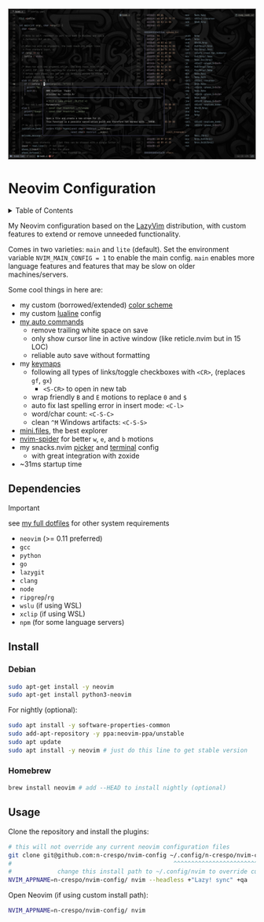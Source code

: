 ![image](./images/image.png)

# Neovim Configuration

<details>
  <summary> Table of Contents</summary>

<!--toc:start-->
- [Neovim Configuration](#neovim-configuration)
  - [Dependencies](#dependencies)
  - [Install](#install)
    - [Debian](#debian)
    - [Homebrew](#homebrew)
  - [Usage](#usage)
<!--toc:end-->

</details>

My Neovim configuration based on the [LazyVim](https://www.lazyvim.org)
distribution, with custom features to extend or remove unneeded functionality.

Comes in two varieties: `main` and `lite` (default). Set the environment variable
`NVIM_MAIN_CONFIG = 1` to enable the main config. `main` enables more language
features and features that may be slow on older machines/servers.

Some cool things in here are:

- my custom (borrowed/extended) [color scheme](./colors/macro.lua)
- my custom [lualine](./lua/plugins/lualine.lua) config
- [my auto commands](./lua/config/autocmds.lua)
  - remove trailing white space on save
  - only show cursor line in active window (like reticle.nvim but in 15 LOC)
  - reliable auto save without formatting
- my [keymaps](./lua/config/keymaps.lua)
  - following all types of links/toggle checkboxes with `<CR>`, (replaces `gf`, `gx`)
    - `<S-CR>` to open in new tab
  - wrap friendly `B` and `E` motions to replace `0` and `$`
  - auto fix last spelling error in insert mode: `<C-l>`
  - word/char count: `<C-S-C>`
  - clean `^M` Windows artifacts: `<C-S-S>`
- [mini.files](./lua/plugins/mini-files.lua), the best explorer
- [nvim-spider](./lua/plugins/spider.lua) for better `w`, `e`, and `b` motions
- my snacks.nvim [picker](./lua/plugins/picker.lua) and [terminal](./lua/plugins/terminal.lua) config
  - with great integration with zoxide
- ~31ms startup time

## Dependencies

> [!IMPORTANT]
> see [my full dotfiles](https://www.github.com/n-crespo/dotfiles) for other system requirements

- `neovim` (>= 0.11 preferred)
- `gcc`
- `python`
- `go`
- `lazygit`
- `clang`
- `node`
- `ripgrep`/`rg`
- `wslu` (if using WSL)
- `xclip` (if using WSL)
- `npm` (for some language servers)

## Install

### Debian

```bash
sudo apt-get install -y neovim
sudo apt-get install python3-neovim
```

For nightly (optional):

```bash
sudo apt install -y software-properties-common
sudo add-apt-repository -y ppa:neovim-ppa/unstable
sudo apt update
sudo apt install -y neovim # just do this line to get stable version
```

### Homebrew

```bash
brew install neovim # add --HEAD to install nightly (optional)
```

## Usage

Clone the repository and install the plugins:

```bash
# this will not override any current neovim configuration files
git clone git@github.com:n-crespo/nvim-config ~/.config/n-crespo/nvim-config
#                                              ^^^^^^^^^^^^^^^^^^^^^^^^^^^^^
#             change this install path to ~/.config/nvim to override current config
NVIM_APPNAME=n-crespo/nvim-config/ nvim --headless +"Lazy! sync" +qa
```

Open Neovim (if using custom install path):

```bash
NVIM_APPNAME=n-crespo/nvim-config/ nvim
```
